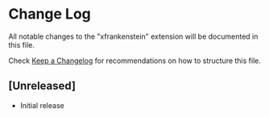 # Change Log

All notable changes to the "xfrankenstein" extension will be documented in this file.

Check [Keep a Changelog](http://keepachangelog.com/) for recommendations on how to structure this file.

## [Unreleased]

- Initial release
